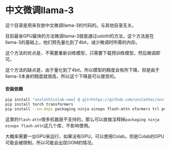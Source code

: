 # 中文微调llama-3

这个目录是用来存放中文微调llama-3的代码的。与其他目录无关。

目前最省GPU最快的方法微调llama-3就是通过usloth的方法，这个方法是在llama-3的基础上，他们预先量化到了4bit，减少微调时所需的内存。

这个方法的优点是，不需要重新训练模型，只需要下载预训练模型，然后微调即可。

这个方法的缺点是，由于量化到了4bit，所以模型的精度会有所下降，但是由于llama-3本身的精度就很高，所以这个下降是可以接受的。

#### 安装依赖
```bash
pip install "unsloth[colab-new] @ git+https://github.com/unslothai/unsloth.git"
pip install torch transformers
pip install --no-deps packaging ninja einops flash-attn xformers trl peft accelerate bitsandbytes
```

这里的`flash-attn`很多机器是不支持的，那么可以直接注释掉`packaging ninja einops flash-attn`这几个库，不影响使用。


大概率需要一台GPU来运行，如果没有GPU，可以使用Colab，但是Colab的GPU可能会被限制，所以可能会出现OOM的情况。